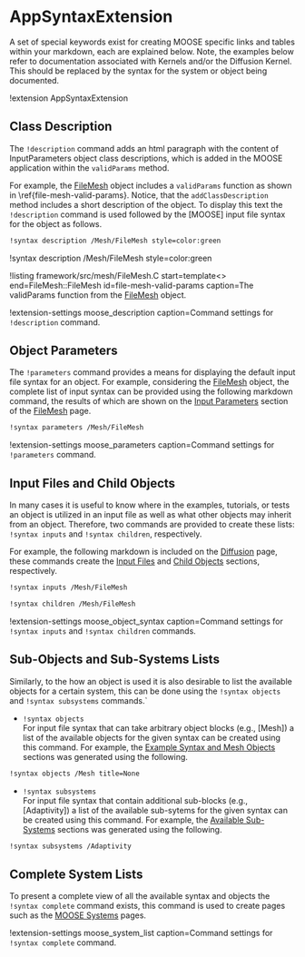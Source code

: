 # AppSyntaxExtension

A set of special keywords exist for creating MOOSE specific links and tables within your markdown,
each are explained below. Note, the examples below refer to documentation associated with Kernels
and/or the Diffusion Kernel. This should be replaced by the syntax for the system or object being
documented.

!extension AppSyntaxExtension

## Class Description

The `!description` command adds an html paragraph with the content of InputParameters object
class descriptions, which is added in the MOOSE application within the `validParams` method.

For example, the [FileMesh] object includes a `validParams` function
as shown in \ref{file-mesh-valid-params}. Notice, that the `addClassDescription` method includes a short description of the object. To display this text the `!description` command is used followed
by the [MOOSE] input file syntax for the object as follows.

```markdown
!syntax description /Mesh/FileMesh style=color:green
```

!syntax description /Mesh/FileMesh style=color:green

!listing framework/src/mesh/FileMesh.C start=template<> end=FileMesh::FileMesh id=file-mesh-valid-params caption=The validParams function from the [FileMesh] object.

!extension-settings moose_description caption=Command settings for `!description` command.

## Object Parameters

The `!parameters` command provides a means for displaying the default input file syntax for an
object. For example, considering the [FileMesh] object, the complete list of input syntax can be
provided using the following markdown command, the results of which are shown on the [Input Parameters](framework/FileMesh.md#input-parameters) section of the [FileMesh] page.

```markdown
!syntax parameters /Mesh/FileMesh
```

!extension-settings moose_parameters caption=Command settings for `!parameters` command.

## Input Files and Child Objects

In many cases it is useful to know where in the examples, tutorials, or tests an object is utilized
in an input file as well as what other objects may inherit from an object. Therefore, two commands
are provided to create these lists: `!syntax inputs` and `!syntax children`, respectively.

For example, the following markdown is included on the [Diffusion] page, these commands create the
[Input Files](framework/Diffusion.md#input-files) and [Child Objects](framework/Diffusion.md#child-objects) sections, respectively.


```markdown
!syntax inputs /Mesh/FileMesh

!syntax children /Mesh/FileMesh
```

!extension-settings moose_object_syntax caption=Command settings for `!syntax inputs` and `!syntax children` commands.

## Sub-Objects and Sub-Systems Lists

Similarly, to the how an object is used it is also desirable to list the available objects for a
certain system, this can be done using the `!syntax objects` and `!syntax subsystems` commands.`

* `!syntax objects`<br>
For input file syntax that can take arbitrary object blocks (e.g., [Mesh]) a list of the available
objects for the given syntax can be created using this command. For example, the [Example Syntax and Mesh Objects](/Mesh/index.md#example-syntax-and-mesh-objects) sections was generated
using the following.

```markdown
!syntax objects /Mesh title=None
```

* `!syntax subsystems`<br>
For input file syntax that contain additional sub-blocks (e.g., [Adaptivity]) a list of the
available sub-sytems for the given syntax can be created using this command. For example, the [Available Sub-Systems](systems/Adaptivity/index.md#available-sub-systems) sections was generated
using the following.

```markdown
!syntax subsystems /Adaptivity
```

## Complete System Lists

To present a complete view of all the available syntax and objects the `!syntax complete` command exists,
this command is used to create pages such as the [MOOSE Systems](documentation/systems/index.md) pages.

!extension-settings moose_system_list caption=Command settings for `!syntax complete` command.

[FileMesh]: /framework/FileMesh.md
[Diffusion]: /framework/Diffusion.md
